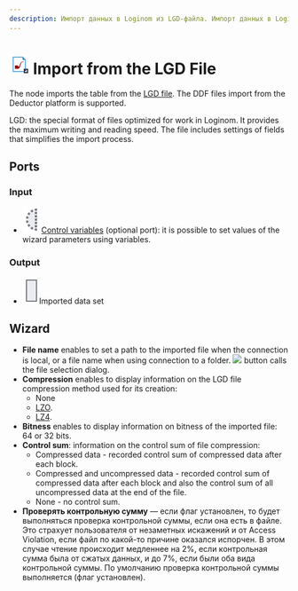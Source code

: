 ```yaml
---
description: Импорт данных в Loginom из LGD-файла. Импорт данных в Loginom из DDF-файла. Мастер настройки.
---
```

# ![ ](./../../images/icons/common/data-sources/file-native-import_default.svg) Import from the LGD File

The node imports the table from the [LGD file](./../../data-format/lgd-file.md). The DDF files import from the Deductor platform is supported.

LGD: the special format of files optimized for work in Loginom. It provides the maximum writing and reading speed. The file includes settings of fields that simplifies the import process.

## Ports

### Input

* ![ ](./../../images/icons/app/node/ports/inputs-optional/variable_inactive.svg) [Control variables](./../../workflow/variables/control-variables.md) (optional port): it is possible to set values of the wizard parameters using variables.

### Output

* ![ ](./../../images/icons/app/node/ports/inputs/table_inactive.svg)Imported data set

## Wizard

* **File name** enables to set a path to the imported file when the connection is local, or a file name when using connection to a folder. ![ ](./../../images/extjs-theme/form/open-trigger/open-trigger_default.svg) button calls the file selection dialog.
* **Compression** enables to display information on the LGD file compression method used for its creation:
   * None
   * [LZO](https://ru.wikipedia.org/wiki/LZO).
   * [LZ4](https://ru.wikipedia.org/wiki/LZ4).
* **Bitness** enables to display information on bitness of the imported file: 64 or 32 bits.
* **Control sum**: information on the control sum of file compression:
   * Compressed data - recorded control sum of compressed data after each block.
   * Compressed and uncompressed data - recorded control sum of compressed data after each block and also the control sum of all uncompressed data at the end of the file.
   * None - no control sum.
* **Проверять контрольную сумму** — если флаг установлен, то будет выполняться проверка контрольной суммы, если она есть в файле. Это страхует пользователя от незаметных искажений и от Access Violation, если файл по какой-то причине оказался испорчен. В этом случае чтение происходит медленнее на 2%, если контрольная сумма была от сжатых данных, и до 7%, если были оба вида контрольной суммы. По умолчанию проверка контрольной суммы выполняется (флаг установлен).
